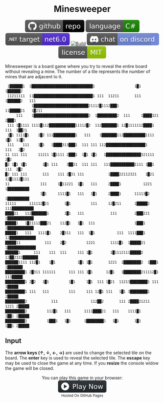 <h1 align="center">
	Minesweeper
</h1>

<p align="center">
	<a href="https://github.com/ZacharyPatten/dotnet-console-games" alt="GitHub repo"><img alt="flat" src="../../.github/resources/github-repo-black.svg"></a>
	<a href="https://docs.microsoft.com/en-us/dotnet/csharp/" alt="GitHub repo"><img alt="Language C#" src="../../.github/resources/language-csharp.svg"></a>
	<a href="https://dotnet.microsoft.com/download"><img src="../../.github/resources/dotnet-badge.svg" title="Target Framework" alt="Target Framework"></a>
	<a href="https://github.com/ZacharyPatten/dotnet-console-games/actions"><img src="https://github.com/ZacharyPatten/dotnet-console-games/workflows/Minesweeper%20Build/badge.svg" title="Goto Build" alt="Build"></a>
	<a href="https://discord.gg/4XbQbwF" alt="Discord"><img src="../../.github/resources/discord-badge.svg" title="Go To Discord Server" alt="Discord"/></a>
	<a href="../../LICENSE" alt="license"><img src="../../.github/resources/license-MIT-green.svg" /></a>
</p>

Minesweeper is a board game where you try to reveal the entire board without revealing a mine. The number of a tile represents the number of mines that are adjacent to it.

```
 1██████1  1████████████████████████████1                  1█1 1██████2
 11211111  11███████████████████████████1 111  11211       111 1██████2   111
            1█████████████████████████21112█1112███1          11█████21   1█211
     111    1█████████████████████████2  1█████████2  111     1████321    2███1
 111 1█1111 1111█112████████████11112█2  112███████1 12█1111112████1 111  1██21
 1█1 1111█1    2█2 111██████████1   111    1███████112██████████1111 1█1  12█1
 111    111    1█1   1████313███1  111 111 112██████████████████1    111   2█2
11 111 111     11211 1█1111 2███1  1█1 1█1   1████████████████321111       2█2
█2 1█1 1█1       1█1 111    3██21  111 111   111███████████1111 1██1  111  2█2
█2 111 111       111    111 2█31 111           1████22112321    1█21 12█1112█111
11              111     1█11221  1█1   111     2████1          1221  1██████████
                1█1     1111█1   111   1█1     2████1      11113█2   1██████████
11111      111112█21       1█1         111     12█211      1█████2 111██████████
████21   112███████1       1█1   111            111        2███221 2████████████
█████1   1█21112███21    112█1   1█1  111                  1███1   2████████████
█████1   111   1111█1    2█311   111  1█1          111  1111███1  12████████████
█████11           111    2█2         1221       1111█1  1█████21  1█████████████
██████1      111    111  111     111 1█1        1█1112111█████2  12██2322███████
██████1111 112█1    1█1          1█1 1█1       1221  1████████2  1███1  1███████
█████████1 2█311 111111      111 111 1█1      12█1   1████████211112█1  113█████
█████████1 2█2   1█1         1█1     1█1  111 1█21  11213████████1 111    3█████
█████████1 111   111         111     111 12█1 111   1█1 3████████1        2█████
█████████2           111               112██2       111 2████21211   1221 2█████
█████████2         112█1   111      1111████21   111    1111█1       1██1 2█████
█████████1         1███1   1█1      1████████1   1█1       1█1       1██1 2█████
```

## Input

The **arrow keys (↑, ↓, ←, →)** are used to change the selected tile on the board. The **enter** key is used to reveal the selected tile. The **escape** key may be used to close the game at any time. If you **resize** the console widow the game will be closed.

<p align="center">
	You can play this game in your browser:
	<br />
	<a href="https://zacharypatten.github.io/dotnet-console-games/Minesweeper" alt="Play Now">
		<sub><img height="40"src="../../.github/resources/play-badge.svg" title="Play Now" alt="Play Now"/></sub>
	</a>
	<br />
	<sup>Hosted On GitHub Pages</sup>
</p>
